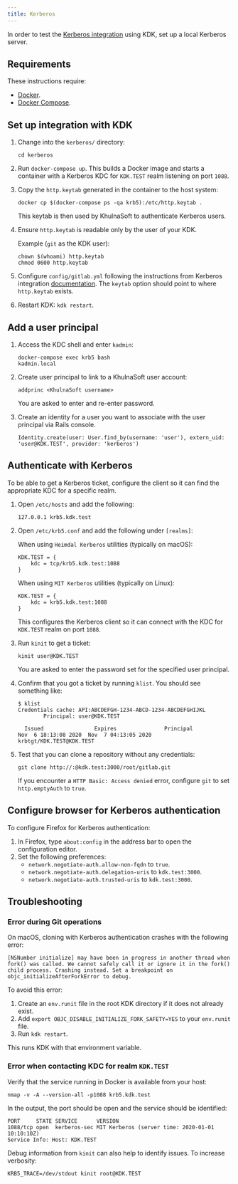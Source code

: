 ```yaml
---
title: Kerberos
---
```


In order to test the [Kerberos integration](https://docs.gitlab.com/ee/integration/kerberos.html)
using KDK, set up a local Kerberos server.

## Requirements

These instructions require:

- [Docker](https://docs.docker.com/get-docker/).
- [Docker Compose](https://docs.docker.com/compose/install/).

## Set up integration with KDK

1. Change into the `kerberos/` directory:

   ```shell
   cd kerberos
   ```

1. Run `docker-compose up`. This builds a Docker image and starts a container
   with a Kerberos KDC for `KDK.TEST` realm listening on port `1088`.
1. Copy the `http.keytab` generated in the container to the host system:

   ```shell
   docker cp $(docker-compose ps -qa krb5):/etc/http.keytab .
   ```

   This keytab is then used by KhulnaSoft to authenticate Kerberos users.
1. Ensure `http.keytab` is readable only by the user of your KDK.

   Example (`git` as the KDK user):

   ```shell
   chown $(whoami) http.keytab
   chmod 0600 http.keytab
   ```

1. Configure `config/gitlab.yml` following the instructions from Kerberos
   integration [documentation](https://docs.gitlab.com/ee/integration/kerberos.html).
   The `keytab` option should point to where `http.keytab` exists.
1. Restart KDK: `kdk restart`.

## Add a user principal

1. Access the KDC shell and enter `kadmin`:

   ```shell
   docker-compose exec krb5 bash
   kadmin.local
   ```

1. Create user principal to link to a KhulnaSoft user account:

   ```shell
   addprinc <KhulnaSoft username>
   ```

   You are asked to enter and re-enter password.
1. Create an identity for a user you want to associate with the user principal
   via Rails console.

   ```shell
   Identity.create(user: User.find_by(username: 'user'), extern_uid: 'user@KDK.TEST', provider: 'kerberos')
   ```

## Authenticate with Kerberos

To be able to get a Kerberos ticket, configure the client so it can find the
appropriate KDC for a specific realm.

1. Open `/etc/hosts` and add the following:

   ```plaintext
   127.0.0.1 krb5.kdk.test
   ```

1. Open `/etc/krb5.conf` and add the following under `[realms]`:

   When using `Heimdal Kerberos` utilities (typically on macOS):

   ```plaintext
   KDK.TEST = {
       kdc = tcp/krb5.kdk.test:1088
   }
   ```

   When using `MIT Kerberos` utilities (typically on Linux):

   ```plaintext
   KDK.TEST = {
       kdc = krb5.kdk.test:1088
   }
   ```

   This configures the Kerberos client so it can connect with the KDC for
   `KDK.TEST` realm on port `1088`.

1. Run `kinit` to get a ticket:

   ```shell
   kinit user@KDK.TEST
   ```

   You are asked to enter the password set for the specified user principal.

1. Confirm that you got a ticket by running `klist`. You should see something like:

   ```shell
   $ klist
   Credentials cache: API:ABCDEFGH-1234-ABCD-1234-ABCDEFGHIJKL
           Principal: user@KDK.TEST

     Issued                Expires               Principal
   Nov  6 18:13:08 2020  Nov  7 04:13:05 2020  krbtgt/KDK.TEST@KDK.TEST
   ```

1. Test that you can clone a repository without any credentials:

   ```shell
   git clone http://:@kdk.test:3000/root/gitlab.git
   ```

   If you encounter a `HTTP Basic: Access denied` error, configure `git` to set
   `http.emptyAuth` to `true`.

## Configure browser for Kerberos authentication

To configure Firefox for Kerberos authentication:

1. In Firefox, type `about:config` in the address bar to open the configuration editor.
1. Set the following preferences:
   - `network.negotiate-auth.allow-non-fqdn` to `true`.
   - `network.negotiate-auth.delegation-uris` to `kdk.test:3000`.
   - `network.negotiate-auth.trusted-uris` to `kdk.test:3000`.

## Troubleshooting

### Error during Git operations

On macOS, cloning with Kerberos authentication crashes with the following error:

```plaintext
[NSNumber initialize] may have been in progress in another thread when fork() was called. We cannot safely call it or ignore it in the fork() child process. Crashing instead. Set a breakpoint on objc_initializeAfterForkError to debug.
```

To avoid this error:

1. Create an `env.runit` file in the root KDK directory if it does not already exist.
1. Add `export OBJC_DISABLE_INITIALIZE_FORK_SAFETY=YES` to your `env.runit` file.
1. Run `kdk restart`.

This runs KDK with that environment variable.

### Error when contacting KDC for realm `KDK.TEST`

Verify that the service running in Docker is available from your host:

   ```shell
   nmap -v -A --version-all -p1088 krb5.kdk.test
   ```

In the output, the port should be open and the service should be identified:

   ```shell
   PORT     STATE SERVICE      VERSION
   1088/tcp open  kerberos-sec MIT Kerberos (server time: 2020-01-01 10:10:10Z)
   Service Info: Host: KDK.TEST
   ```

Debug information from `kinit` can also help to identify issues. To increase
verbosity:

   ```shell
   KRB5_TRACE=/dev/stdout kinit root@KDK.TEST
   ```
